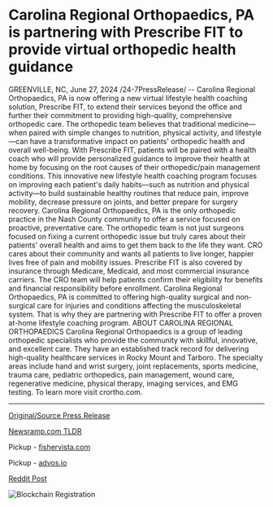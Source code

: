 # Carolina Regional Orthopaedics, PA is partnering with Prescribe FIT to provide virtual orthopedic health guidance

GREENVILLE, NC, June 27, 2024 /24-7PressRelease/ -- Carolina Regional Orthopaedics, PA is now offering a new virtual lifestyle health coaching solution, Prescribe FIT, to extend their services beyond the office and further their commitment to providing high-quality, comprehensive orthopedic care. The orthopedic team believes that traditional medicine—when paired with simple changes to nutrition, physical activity, and lifestyle—can have a transformative impact on patients' orthopedic health and overall well-being.  With Prescribe FIT, patients will be paired with a health coach who will provide personalized guidance to improve their health at home by focusing on the root causes of their orthopedic/pain management conditions. This innovative new lifestyle health coaching program focuses on improving each patient's daily habits—such as nutrition and physical activity—to build sustainable healthy routines that reduce pain, improve mobility, decrease pressure on joints, and better prepare for surgery recovery.   Carolina Regional Orthopaedics, PA is the only orthopedic practice in the Nash County community to offer a service focused on proactive, preventative care. The orthopedic team is not just surgeons focused on fixing a current orthopedic issue but truly cares about their patients' overall health and aims to get them back to the life they want. CRO cares about their community and wants all patients to live longer, happier lives free of pain and mobility issues.  Prescribe FIT is also covered by insurance through Medicare, Medicaid, and most commercial insurance carriers. The CRO team will help patients confirm their eligibility for benefits and financial responsibility before enrollment.  Carolina Regional Orthopaedics, PA is committed to offering high-quality surgical and non-surgical care for injuries and conditions affecting the musculoskeletal system. That is why they are partnering with Prescribe FIT to offer a proven at-home lifestyle coaching program.  ABOUT CAROLINA REGIONAL ORTHOPAEDICS Carolina Regional Orthopaedics is a group of leading orthopedic specialists who provide the community with skillful, innovative, and excellent care. They have an established track record for delivering high-quality healthcare services in Rocky Mount and Tarboro. The specialty areas include hand and wrist surgery, joint replacements, sports medicine, trauma care, pediatric orthopedics, pain management, wound care, regenerative medicine, physical therapy, imaging services, and EMG testing. To learn more visit crortho.com. 

---

[Original/Source Press Release](https://www.24-7pressrelease.com/press-release/512070/carolina-regional-orthopaedics-pa-is-partnering-with-prescribe-fit-to-provide-virtual-orthopedic-health-guidance)
                    

[Newsramp.com TLDR](https://newsramp.com/curated-news/carolina-regional-orthopaedics-introduces-virtual-lifestyle-health-coaching-program/c07608a50cc40cb530cd2900534b010b) 


Pickup - [fishervista.com](https://fishervista.com/en/carolina-regional-orthopaedics-partners-with-prescribe-fit-for-virtual-orthopedic-health-guidance/20244537)

Pickup - [advos.io](https://advos.io/en/carolina-regional-orthopaedics-partners-with-prescribe-fit-for-virtual-health-coaching/20244537)
 



[Reddit Post](https://www.reddit.com/r/HealthCareNewsInfo/comments/1dpl9rw/carolina_regional_orthopaedics_introduces_virtual/) 



![Blockchain Registration](https://cdn.newsramp.app/24-7PressRelease/qrcode/246/27/pitapicoPxYJ.webp)